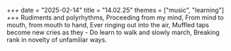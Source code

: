 +++
date = "2025-02-14"
title = "14.02.25"
themes = ["music", "learning"]
+++
Rudiments and polyrhythms,
Proceeding from my mind,
From mind to mouth, from mouth to hand,
Ever ringing out into the air,
Muffled taps become new cries as they -
Do learn to walk and slowly march,
Breaking rank in novelty of unfamiliar ways.
